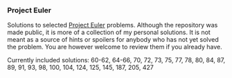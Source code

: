 ### Project Euler

Solutions to selected [Project Euler](http://projecteuler.net) problems. Although the repository was made public, it is more of 
a collection of my personal solutions. It is not meant as a source of hints or spoilers for anybody who has not yet solved the problem.
You are however welcome to review them if you already have.

Currently included solutions:
60-62, 64-66, 70, 72, 73, 75, 77, 78, 80, 84, 87, 89, 91, 93, 98, 100, 104, 124, 125, 145, 187, 205, 427

